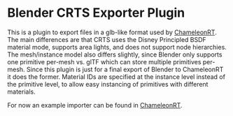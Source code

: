# Blender CRTS Exporter Plugin

This is a plugin to export files in a glb-like format used by
[ChameleonRT](https://github.com/Twinklebear/ChameleonRT).
The main differences are that CRTS uses the
Disney Principled BSDF material mode, supports area lights,
and does not support node hierarchies. The mesh/instance model
also differs slightly, since Blender only supports one primitive
per-mesh vs. glTF which can store multiple primitives
per-mesh. Since this plugin is just for a final export of Blender to
ChameleonRT it does the former. Material IDs are specified at
the instance level instead of the primitive level, to allow
easy instancing of primitives with different materials.

For now an example importer can be found in
[ChameleonRT](https://github.com/Twinklebear/ChameleonRT/blob/master/util/scene.cpp).

